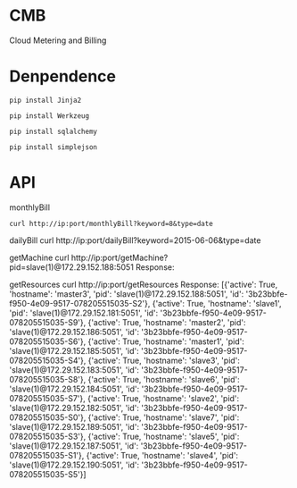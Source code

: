 # CMB
Cloud Metering and Billing

# Denpendence

    pip install Jinja2

    pip install Werkzeug

    pip install sqlalchemy

    pip install simplejson

# API
  monthlyBill

    curl http://ip:port/monthlyBill?keyword=8&type=date

  dailyBill
    curl http://ip:port/dailyBill?keyword=2015-06-06&type=date

  getMachine
    curl http://ip:port/getMachine?pid=slave(1)@172.29.152.188:5051
  Response:

  getResources
    curl http://ip:port/getResources
  Response:
    [{'active': True, 'hostname': 'master3', 'pid': 'slave(1)@172.29.152.188:5051', 'id': '3b23bbfe-f950-4e09-9517-078205515035-S2'}, 
     {'active': True, 'hostname': 'slave1', 'pid': 'slave(1)@172.29.152.181:5051', 'id': '3b23bbfe-f950-4e09-9517-078205515035-S9'}, 
     {'active': True, 'hostname': 'master2', 'pid': 'slave(1)@172.29.152.186:5051', 'id': '3b23bbfe-f950-4e09-9517-078205515035-S6'}, 
     {'active': True, 'hostname': 'master1', 'pid': 'slave(1)@172.29.152.185:5051', 'id': '3b23bbfe-f950-4e09-9517-078205515035-S4'}, 
     {'active': True, 'hostname': 'slave3', 'pid': 'slave(1)@172.29.152.183:5051', 'id': '3b23bbfe-f950-4e09-9517-078205515035-S8'}, 
     {'active': True, 'hostname': 'slave6', 'pid': 'slave(1)@172.29.152.184:5051', 'id': '3b23bbfe-f950-4e09-9517-078205515035-S7'}, 
     {'active': True, 'hostname': 'slave2', 'pid': 'slave(1)@172.29.152.182:5051', 'id': '3b23bbfe-f950-4e09-9517-078205515035-S0'}, 
     {'active': True, 'hostname': 'slave7', 'pid': 'slave(1)@172.29.152.189:5051', 'id': '3b23bbfe-f950-4e09-9517-078205515035-S3'}, 
     {'active': True, 'hostname': 'slave5', 'pid': 'slave(1)@172.29.152.187:5051', 'id': '3b23bbfe-f950-4e09-9517-078205515035-S1'}, 
     {'active': True, 'hostname': 'slave4', 'pid': 'slave(1)@172.29.152.190:5051', 'id': '3b23bbfe-f950-4e09-9517-078205515035-S5'}]
